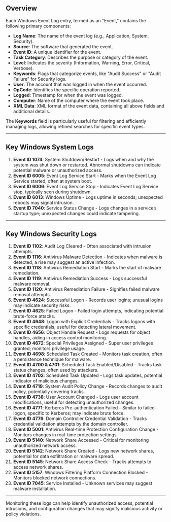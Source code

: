 ## Overview
Each Windows Event Log entry, termed as an "Event," contains the following primary components:

- **Log Name**: The name of the event log (e.g., Application, System, Security).
- **Source**: The software that generated the event.
- **Event ID**: A unique identifier for the event.
- **Task Category**: Describes the purpose or category of the event.
- **Level**: Indicates the severity (Information, Warning, Error, Critical, Verbose).
- **Keywords**: Flags that categorize events, like "Audit Success" or "Audit Failure" for Security logs.
- **User**: The account that was logged in when the event occurred.
- **OpCode**: Identifies the specific operation reported.
- **Logged**: Timestamp for when the event was logged.
- **Computer**: Name of the computer where the event took place.
- **XML Data**: XML format of the event data, containing all above fields and additional details.

The **Keywords** field is particularly useful for filtering and efficiently managing logs, allowing refined searches for specific event types.

---

## Key Windows System Logs

1. **Event ID 1074**: System Shutdown/Restart - Logs when and why the system was shut down or restarted. Abnormal shutdowns can indicate potential malware or unauthorized access.
2. **Event ID 6005**: Event Log Service Start - Marks when the Event Log Service started, often at system boot.
3. **Event ID 6006**: Event Log Service Stop - Indicates Event Log Service stop, typically seen during shutdown.
4. **Event ID 6013**: Windows Uptime - Logs uptime in seconds; unexpected reboots may signal intrusion.
5. **Event ID 7040**: Service Status Change - Logs changes in a service’s startup type; unexpected changes could indicate tampering.

---

## Key Windows Security Logs

1. **Event ID 1102**: Audit Log Cleared - Often associated with intrusion attempts.
2. **Event ID 1116**: Antivirus Malware Detection - Indicates when malware is detected; a rise may suggest an active infection.
3. **Event ID 1118**: Antivirus Remediation Start - Marks the start of malware remediation.
4. **Event ID 1119**: Antivirus Remediation Success - Logs successful malware removal.
5. **Event ID 1120**: Antivirus Remediation Failure - Signifies failed malware removal attempts.
6. **Event ID 4624**: Successful Logon - Records user logins; unusual logins may indicate security risks.
7. **Event ID 4625**: Failed Logon - Failed login attempts, indicating potential brute-force attacks.
8. **Event ID 4648**: Logon with Explicit Credentials - Tracks logons with specific credentials, useful for detecting lateral movement.
9. **Event ID 4656**: Object Handle Request - Logs requests for object handles, aiding in access control monitoring.
10. **Event ID 4672**: Special Privileges Assigned - Super user privileges granted; monitors privilege usage.
11. **Event ID 4698**: Scheduled Task Created - Monitors task creation, often a persistence technique for malware.
12. **Event ID 4700 & 4701**: Scheduled Task Enabled/Disabled - Tracks task status changes, often used by attackers.
13. **Event ID 4702**: Scheduled Task Updated - Logs task updates, potential indicator of malicious changes.
14. **Event ID 4719**: System Audit Policy Change - Records changes to audit policy, potentially covering tracks.
15. **Event ID 4738**: User Account Changed - Logs user account modifications, useful for detecting unauthorized changes.
16. **Event ID 4771**: Kerberos Pre-authentication Failed - Similar to failed logon, specific to Kerberos; may indicate brute force.
17. **Event ID 4776**: Domain Controller Credential Validation - Tracks credential validation attempts by the domain controller.
18. **Event ID 5001**: Antivirus Real-time Protection Configuration Change - Monitors changes in real-time protection settings.
19. **Event ID 5140**: Network Share Accessed - Critical for monitoring unauthorized network access.
20. **Event ID 5142**: Network Share Created - Logs new network shares, potential for data exfiltration or malware spread.
21. **Event ID 5145**: Network Share Access Check - Tracks attempts to access network shares.
22. **Event ID 5157**: Windows Filtering Platform Connection Blocked - Monitors blocked network connections.
23. **Event ID 7045**: Service Installed - Unknown services may suggest malware installation.

---

Monitoring these logs can help identify unauthorized access, potential intrusions, and configuration changes that may signify malicious activity or policy violations.

